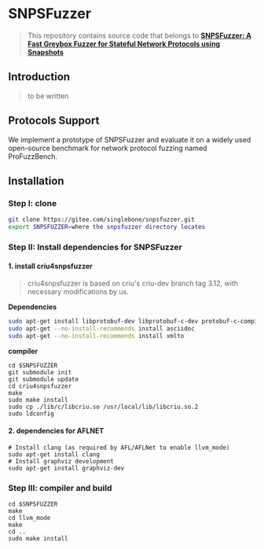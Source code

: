 # SNPSFuzzer

> This repository contains source code that belongs to [**SNPSFuzzer: A Fast Greybox Fuzzer for Stateful Network Protocols using Snapshots**](https://arxiv.org/abs/2202.03643)

## Introduction

> to be written

## Protocols Support

We implement a prototype of SNPSFuzzer and evaluate it on a widely used open-source benchmark for network protocol fuzzing named ProFuzzBench.   

## Installation

### Step I: clone

```bash
git clone https://gitee.com/singlebone/snpsfuzzer.git
export SNPSFUZZER=where the snpsfuzzer directory locates
```

### Step II: Install dependencies for SNPSFuzzer

#### 1. install criu4snpsfuzzer

> criu4snpsfuzzer is based on criu's criu-dev branch tag 3.12, with necessary modifications by us.

**Dependencies**

```bash
sudo apt-get install libprotobuf-dev libprotobuf-c-dev protobuf-c-compiler protobuf-compiler python-protobuf libnl-3-dev libnet-dev libbsd-dev libaio-dev libcap-dev pkg-config
sudo apt-get --no-install-recommends install asciidoc
sudo apt-get --no-install-recommends install xmlto
```

**compiler**

```
cd $SNPSFUZZER
git submodule init
git submodule update
cd criu4snpsfuzzer
make
sudo make install
sudo cp ./lib/c/libcriu.so /usr/local/lib/libcriu.so.2
sudo ldconfig
```

#### 2. dependencies for AFLNET

```
# Install clang (as required by AFL/AFLNet to enable llvm_mode)
sudo apt-get install clang
# Install graphviz development
sudo apt-get install graphviz-dev
```

### Step III: compiler and build

```
cd $SNPSFUZZER
make
cd llvm_mode
make
cd ..
sudo make install
```








